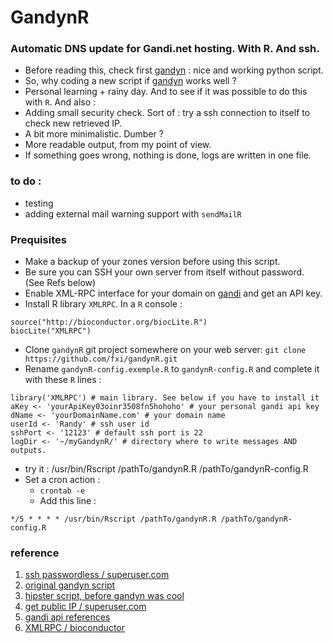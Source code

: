 
GandynR
=======

### Automatic DNS update for Gandi.net hosting. With R. And ssh.

* Before reading this, check first [gandyn](https://github.com/Chralu/gandyn) : nice and working python script.
* So, why coding a new script if [gandyn](https://github.com/Chralu/gandyn) works well ?
* Personal learning + rainy day. And to see if it was possible to do this with `R`. And also :
* Adding small security check. Sort of : try a ssh connection to itself to check new retrieved IP.
* A bit more minimalistic. Dumber ?
* More readable output, from my point of view. 
* If something goes wrong, nothing is done, logs are written in one file.

### to do :
* testing
* adding external mail warning support with `sendMailR`


### Prequisites
* Make a backup of your zones version before using this script.
* Be sure you can SSH your own server from itself without password. (See Refs below)
* Enable XML-RPC interface for your domain on [gandi](https://gandi.net) and get an API key.
* Install R library `XMLRPC`. In a `R` console :

```{r}
source("http://bioconductor.org/biocLite.R") 
biocLite("XMLRPC")
```

* Clone `gandynR` git project somewhere on your web server: `git clone https://github.com/fxi/gandynR.git` 
* Rename `gandynR-config.exemple.R` to `gandynR-config.R` and complete it with these `R` lines :

```{r}
library('XMLRPC') # main library. See below if you have to install it
aKey <- 'yourApiKey03oinr3508fn5hohoho' # your personal gandi api key
dName <- 'yourDomainName.com' # your domain name
userId <- 'Randy' # ssh user id
sshPort <- '12123' # default ssh port is 22
logDir <- '~/myGandynR/' # directory where to write messages AND outputs.
```
* try it : /usr/bin/Rscript /pathTo/gandynR.R /pathTo/gandynR-config.R
* Set a cron action :
  * `crontab -e`
  * Add this line :
  
```{sh}
*/5 * * * * /usr/bin/Rscript /pathTo/gandynR.R /pathTo/gandynR-config.R
```

### reference
1. [ssh passwordless / superuser.com](http://superuser.com/questions/8077/how-do-i-set-up-ssh-so-i-dont-have-to-type-my-password )
2. [original gandyn script](https://github.com/Chralu/gandyn) 
3. [hipster script, before gandyn was cool](http://gerard.geekandfree.org/blog/2012/03/01/debarrassez-vous-de-dyndns-en-utilisant-lapi-de-gandi/)
4. [get public IP / superuser.com]( http://superuser.com/questions/522887/how-can-i-get-my-public-ip-address-from-the-command-line-if-i-am-behind-a-route)
5. [gandi api references](http://doc.rpc.gandi.net/domain/reference.html#domain.zone.info)
6. [XMLRPC / bioconductor](http://bioconductor.org/packages/release/extra/html/XMLRPC.html)

